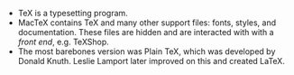 - TeX is a typesetting program.
- MacTeX contains TeX and many other support files: fonts, styles, and documentation. These files are hidden and are interacted with with a *front end*, e.g. TeXShop.
- The most barebones version was Plain TeX, which was developed by Donald Knuth. Leslie Lamport later improved on this and created LaTeX.